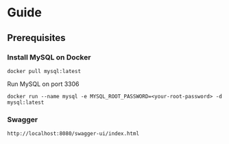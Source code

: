 # Guide

## Prerequisites

### Install MySQL on Docker

`docker pull mysql:latest`

Run MySQL on port 3306

`docker run --name mysql -e MYSQL_ROOT_PASSWORD=<your-root-password> -d mysql:latest`

### Swagger

`http://localhost:8080/swagger-ui/index.html`
